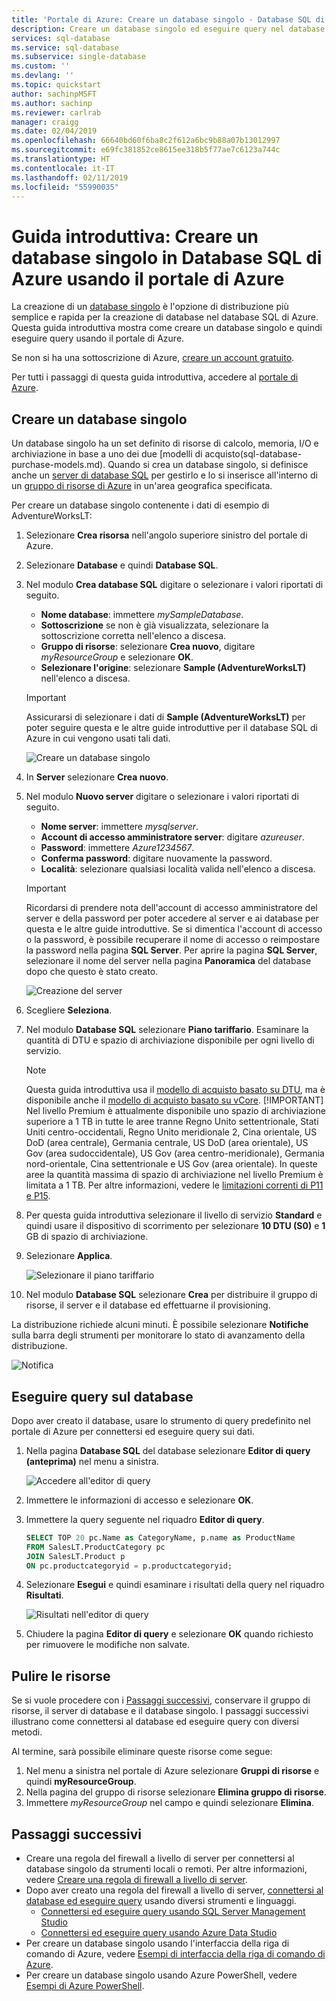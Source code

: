 ```yaml
---
title: 'Portale di Azure: Creare un database singolo - Database SQL di Azure | Microsoft Docs'
description: Creare un database singolo ed eseguire query nel database SQL di Azure usando il portale di Azure.
services: sql-database
ms.service: sql-database
ms.subservice: single-database
ms.custom: ''
ms.devlang: ''
ms.topic: quickstart
author: sachinpMSFT
ms.author: sachinp
ms.reviewer: carlrab
manager: craigg
ms.date: 02/04/2019
ms.openlocfilehash: 66640bd60f6ba8c2f612a6bc9b88a07b13012997
ms.sourcegitcommit: e69fc381852ce8615ee318b5f77ae7c6123a744c
ms.translationtype: HT
ms.contentlocale: it-IT
ms.lasthandoff: 02/11/2019
ms.locfileid: "55990035"
---
```

# <a name="quickstart-create-a-single-database-in-azure-sql-database-using-the-azure-portal"></a>Guida introduttiva: Creare un database singolo in Database SQL di Azure usando il portale di Azure

La creazione di un [database singolo](sql-database-single-database.md) è l'opzione di distribuzione più semplice e rapida per la creazione di database nel database SQL di Azure. Questa guida introduttiva mostra come creare un database singolo e quindi eseguire query usando il portale di Azure.

Se non si ha una sottoscrizione di Azure, [creare un account gratuito](https://azure.microsoft.com/free/).

Per tutti i passaggi di questa guida introduttiva, accedere al [portale di Azure](https://portal.azure.com/).

## <a name="create-a-single-database"></a>Creare un database singolo

Un database singolo ha un set definito di risorse di calcolo, memoria, I/O e archiviazione in base a uno dei due [modelli di acquisto(sql-database-purchase-models.md). Quando si crea un database singolo, si definisce anche un [server di database SQL](sql-database-servers.md) per gestirlo e lo si inserisce all'interno di un [gruppo di risorse di Azure](../azure-resource-manager/resource-group-overview.md) in un'area geografica specificata.

Per creare un database singolo contenente i dati di esempio di AdventureWorksLT:

1. Selezionare **Crea risorsa** nell'angolo superiore sinistro del portale di Azure.
2. Selezionare **Database** e quindi **Database SQL**.
3. Nel modulo **Crea database SQL** digitare o selezionare i valori riportati di seguito.

   - **Nome database**: immettere *mySampleDatabase*.
   - **Sottoscrizione** se non è già visualizzata, selezionare la sottoscrizione corretta nell'elenco a discesa.
   - **Gruppo di risorse**: selezionare **Crea nuovo**, digitare *myResourceGroup* e selezionare **OK**.
   - **Selezionare l'origine**: selezionare **Sample (AdventureWorksLT)** nell'elenco a discesa.

    >[!IMPORTANT]
    >Assicurarsi di selezionare i dati di **Sample (AdventureWorksLT)** per poter seguire questa e le altre guide introduttive per il database SQL di Azure in cui vengono usati tali dati.
  
   ![Creare un database singolo](./media/sql-database-get-started-portal/create-database-1.png)

4. In **Server** selezionare **Crea nuovo**.
5. Nel modulo **Nuovo server** digitare o selezionare i valori riportati di seguito.

   - **Nome server**: immettere *mysqlserver*.
   - **Account di accesso amministratore server**: digitare *azureuser*.
   - **Password**: immettere *Azure1234567*.
   - **Conferma password**: digitare nuovamente la password.
   - **Località**: selezionare qualsiasi località valida nell'elenco a discesa.  

   >[!IMPORTANT]
   >Ricordarsi di prendere nota dell'account di accesso amministratore del server e della password per poter accedere al server e ai database per questa e le altre guide introduttive. Se si dimentica l'account di accesso o la password, è possibile recuperare il nome di accesso o reimpostare la password nella pagina **SQL Server**. Per aprire la pagina **SQL Server**, selezionare il nome del server nella pagina **Panoramica** del database dopo che questo è stato creato.

    ![Creazione del server](./media/sql-database-get-started-portal/create-database-server.png)

6. Scegliere **Seleziona**.
7. Nel modulo **Database SQL** selezionare **Piano tariffario**. Esaminare la quantità di DTU e spazio di archiviazione disponibile per ogni livello di servizio.

   >[!NOTE]
   >Questa guida introduttiva usa il [modello di acquisto basato su DTU](sql-database-service-tiers-dtu.md), ma è disponibile anche il [modello di acquisto basato su vCore](sql-database-service-tiers-vcore.md).
   >[!IMPORTANT]
   >Nel livello Premium è attualmente disponibile uno spazio di archiviazione superiore a 1 TB in tutte le aree tranne Regno Unito settentrionale, Stati Uniti centro-occidentali, Regno Unito meridionale 2, Cina orientale, US DoD (area centrale), Germania centrale, US DoD (area orientale), US Gov (area sudoccidentale), US Gov (area centro-meridionale), Germania nord-orientale, Cina settentrionale e US Gov (area orientale). In queste aree la quantità massima di spazio di archiviazione nel livello Premium è limitata a 1 TB. Per altre informazioni, vedere le [limitazioni correnti di P11 e P15](sql-database-dtu-resource-limits-single-databases.md#single-database-limitations-of-p11-and-p15-when-the-maximum-size-greater-than-1-tb).  

8. Per questa guida introduttiva selezionare il livello di servizio **Standard** e quindi usare il dispositivo di scorrimento per selezionare **10 DTU (S0)** e **1** GB di spazio di archiviazione.
9. Selezionare **Applica**.  

   ![Selezionare il piano tariffario](./media/sql-database-get-started-portal/create-database-s1.png)

10. Nel modulo **Database SQL** selezionare **Crea** per distribuire il gruppo di risorse, il server e il database ed effettuarne il provisioning.

   La distribuzione richiede alcuni minuti. È possibile selezionare **Notifiche** sulla barra degli strumenti per monitorare lo stato di avanzamento della distribuzione.

   ![Notifica](./media/sql-database-get-started-portal/notification.png)

## <a name="query-the-database"></a>Eseguire query sul database

Dopo aver creato il database, usare lo strumento di query predefinito nel portale di Azure per connettersi ed eseguire query sui dati.

1. Nella pagina **Database SQL** del database selezionare **Editor di query (anteprima)** nel menu a sinistra.

   ![Accedere all'editor di query](./media/sql-database-get-started-portal/query-editor-login.png)

2. Immettere le informazioni di accesso e selezionare **OK**.
3. Immettere la query seguente nel riquadro **Editor di query**.

   ```sql
   SELECT TOP 20 pc.Name as CategoryName, p.name as ProductName
   FROM SalesLT.ProductCategory pc
   JOIN SalesLT.Product p
   ON pc.productcategoryid = p.productcategoryid;
   ```

4. Selezionare **Esegui** e quindi esaminare i risultati della query nel riquadro **Risultati**.

   ![Risultati nell'editor di query](./media/sql-database-get-started-portal/query-editor-results.png)

5. Chiudere la pagina **Editor di query** e selezionare **OK** quando richiesto per rimuovere le modifiche non salvate.

## <a name="clean-up-resources"></a>Pulire le risorse

Se si vuole procedere con i [Passaggi successivi](#next-steps), conservare il gruppo di risorse, il server di database e il database singolo. I passaggi successivi illustrano come connettersi al database ed eseguire query con diversi metodi.

Al termine, sarà possibile eliminare queste risorse come segue:

1. Nel menu a sinistra nel portale di Azure selezionare **Gruppi di risorse** e quindi **myResourceGroup**.
2. Nella pagina del gruppo di risorse selezionare **Elimina gruppo di risorse**.
3. Immettere *myResourceGroup* nel campo e quindi selezionare **Elimina**.

## <a name="next-steps"></a>Passaggi successivi

- Creare una regola del firewall a livello di server per connettersi al database singolo da strumenti locali o remoti. Per altre informazioni, vedere [Creare una regola di firewall a livello di server](sql-database-server-level-firewall-rule.md).
- Dopo aver creato una regola del firewall a livello di server, [connettersi al database ed eseguire query](sql-database-connect-query.md) usando diversi strumenti e linguaggi.
  - [Connettersi ed eseguire query usando SQL Server Management Studio](sql-database-connect-query-ssms.md)
  - [Connettersi ed eseguire query usando Azure Data Studio](https://docs.microsoft.com/sql/azure-data-studio/quickstart-sql-database?toc=/azure/sql-database/toc.json)
- Per creare un database singolo usando l'interfaccia della riga di comando di Azure, vedere [Esempi di interfaccia della riga di comando di Azure](sql-database-cli-samples.md).
- Per creare un database singolo usando Azure PowerShell, vedere [Esempi di Azure PowerShell](sql-database-powershell-samples.md).
